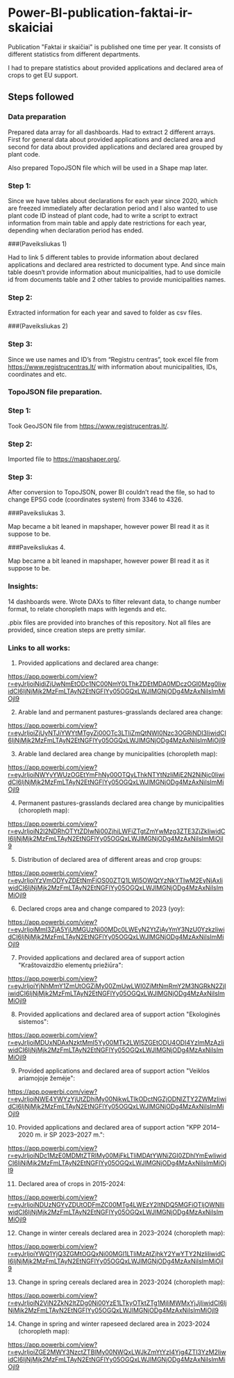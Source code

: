 # Power-BI-publication-faktai-ir-skaiciai




Publication "Faktai ir skaičiai" is published one time per year. It consists of different statistics from different departments.

I had to prepare statistics about provided applications and declared area of crops to get EU support.

## Steps followed

### Data preparation
Prepared data array for all dashboards. Had to extract 2 different arrays. First for general data about provided applications and declared area and second for data about provided applications and declared area grouped by plant code.

Also prepared TopoJSON file which will be used in a Shape map later.

### Step 1:
Since we have tables about declarations for each year since 2020, which are freezed immediately after declaration period and I also wanted to use plant code ID instead of plant code, had to write a script to extract information from main table and apply date restrictions for each year, depending when declaration period has ended.

###(Paveiksliukas 1)

Had to link 5 different tables to provide information about declared applications and declared area restricted to document type. And since main table doesn‘t provide information about municipalities, had to use domicile id from documents table and 2 other tables to provide municipalities names.

### Step 2: 
Extracted information for each year and saved to folder as csv files.

###(Paveiksliukas 2)

### Step 3:

Since we use names and ID’s from “Registru centras”, took excel file from https://www.registrucentras.lt/ with information about municipalities, IDs, coordinates and etc.

### TopoJSON file preparation.

### Step 1: 
Took GeoJSON file from https://www.registrucentras.lt/. 

### Step 2: 
Imported file to https://mapshaper.org/.

### Step 3: 
After conversion to TopoJSON, power BI couldn’t read the file, so had to change EPSG code (coordinates system) from 3346 to 4326. 

###Paveiksliukas 3.

Map became a bit leaned in mapshaper, however power BI read it as it suppose to be.

###Paveiksliukas 4.

Map became a bit leaned in mapshaper, however power BI read it as it suppose to be.

### Insights:

14 dashboards were. Wrote DAXs to filter relevant data, to change number format, to relate choropleth maps with legends and etc.

.pbix files are provided into branches of this repository. Not all files are provided, since creation steps are pretty similar.

### Links to all works:

1.	Provided applications and declared area change:

https://app.powerbi.com/view?r=eyJrIjoiNjdiZjUwNmEtODc1NC00NmY0LThkZDEtMDA0MDczOGI0Mzg0IiwidCI6IjNjMjk2MzFmLTAyN2EtNGFlYy05OGQxLWJlMGNjODg4MzAxNiIsImMiOjl9

2.	Arable land and permanent pastures-grasslands declared area change:

https://app.powerbi.com/view?r=eyJrIjoiZjUyNTJiYWYtMTgyZi00OTc3LTliZmQtNWI0Nzc3OGRiNDI3IiwidCI6IjNjMjk2MzFmLTAyN2EtNGFlYy05OGQxLWJlMGNjODg4MzAxNiIsImMiOjl9

3.	Arable land declared area change by municipalities (choropleth map):

https://app.powerbi.com/view?r=eyJrIjoiNWYyYWUzOGEtYmFhNy00OTQyLThkNTYtNzliMjE2N2NiNjc0IiwidCI6IjNjMjk2MzFmLTAyN2EtNGFlYy05OGQxLWJlMGNjODg4MzAxNiIsImMiOjl9

4.	Permanent pastures-grasslands declared area change by municipalities (choropleth map):

https://app.powerbi.com/view?r=eyJrIjoiN2I2NDRhOTYtZDIwNi00ZjhiLWFiZTgtZmYwMzg3ZTE3ZjZkIiwidCI6IjNjMjk2MzFmLTAyN2EtNGFlYy05OGQxLWJlMGNjODg4MzAxNiIsImMiOjl9

5.	Distribution of declared area of different areas and crop groups:

https://app.powerbi.com/view?r=eyJrIjoiYzVmODYyZDEtNmFiOS00ZTQ1LWI5OWQtYzNkYTIwM2EyNjAxIiwidCI6IjNjMjk2MzFmLTAyN2EtNGFlYy05OGQxLWJlMGNjODg4MzAxNiIsImMiOjl9

6. Declared crops area and change compared to 2023 (yoy):

https://app.powerbi.com/view?r=eyJrIjoiMmI3ZjA5YjUtMGUzNi00MDc0LWEyN2YtZjAyYmY3NzU0YzkzIiwidCI6IjNjMjk2MzFmLTAyN2EtNGFlYy05OGQxLWJlMGNjODg4MzAxNiIsImMiOjl9

7.	Provided applications and declared area of support action "Kraštovaizdžio elementų priežiūra":

https://app.powerbi.com/view?r=eyJrIjoiYjNhMmY1ZmUtOGZiMy00ZmUwLWI0ZjMtNmRmY2M3NGRkN2ZjIiwidCI6IjNjMjk2MzFmLTAyN2EtNGFlYy05OGQxLWJlMGNjODg4MzAxNiIsImMiOjl9

8.	Provided applications and declared area of support action "Ekologinės sistemos":

https://app.powerbi.com/view?r=eyJrIjoiMDUxNDAxNzktMmI5Yy00MTk2LWI5ZGEtODU4ODI4YzlmMzAzIiwidCI6IjNjMjk2MzFmLTAyN2EtNGFlYy05OGQxLWJlMGNjODg4MzAxNiIsImMiOjl9

9.	Provided applications and declared area of support action "Veiklos ariamojoje žemėje":

https://app.powerbi.com/view?r=eyJrIjoiNWE4YWYzYjUtZDhjMy00NjkwLTlkODctNGZjODNlZTY2ZWMzIiwidCI6IjNjMjk2MzFmLTAyN2EtNGFlYy05OGQxLWJlMGNjODg4MzAxNiIsImMiOjl9

10.	 Provided applications and declared area of support action "KPP 2014–2020 m. ir SP 2023–2027 m.":

https://app.powerbi.com/view?r=eyJrIjoiNDc1MzE0MDMtZTRlMy00MjFkLTliMDAtYWNiZGI0ZDhlYmEwIiwidCI6IjNjMjk2MzFmLTAyN2EtNGFlYy05OGQxLWJlMGNjODg4MzAxNiIsImMiOjl9

11.	 Declared area of crops in 2015-2024:

https://app.powerbi.com/view?r=eyJrIjoiNDUzNGYyZDUtODFmZC00MTg4LWEzY2ItNDQ5MGFiOTljOWNlIiwidCI6IjNjMjk2MzFmLTAyN2EtNGFlYy05OGQxLWJlMGNjODg4MzAxNiIsImMiOjl9

12.	 Change in winter cereals declared area in 2023–2024 (choropleth map):

https://app.powerbi.com/view?r=eyJrIjoiYWQ1YjQ3ZGMtOGQxNi00MGI1LTliMzAtZjhkY2YwYTY2NzliIiwidCI6IjNjMjk2MzFmLTAyN2EtNGFlYy05OGQxLWJlMGNjODg4MzAxNiIsImMiOjl9

13. Change in spring cereals declared area in 2023-2024 (choropleth map):

https://app.powerbi.com/view?r=eyJrIjoiN2ViN2ZkN2ItZDg0Ni00YzE1LTkyOTktZTg1MjliMWMxYjJjIiwidCI6IjNjMjk2MzFmLTAyN2EtNGFlYy05OGQxLWJlMGNjODg4MzAxNiIsImMiOjl9

14. Change in spring and winter rapeseed declared area in 2023-2024 (choropleth map):

https://app.powerbi.com/view?r=eyJrIjoiZGE2MWY3NzctZTBlMy00NWQxLWJkZmYtYzI4Yjg4ZTI3YzM2IiwidCI6IjNjMjk2MzFmLTAyN2EtNGFlYy05OGQxLWJlMGNjODg4MzAxNiIsImMiOjl9

